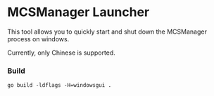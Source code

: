 # MCSManager Launcher

This tool allows you to quickly start and shut down the MCSManager process on windows.

Currently, only Chinese is supported.


### Build

```
go build -ldflags -H=windowsgui .
```
